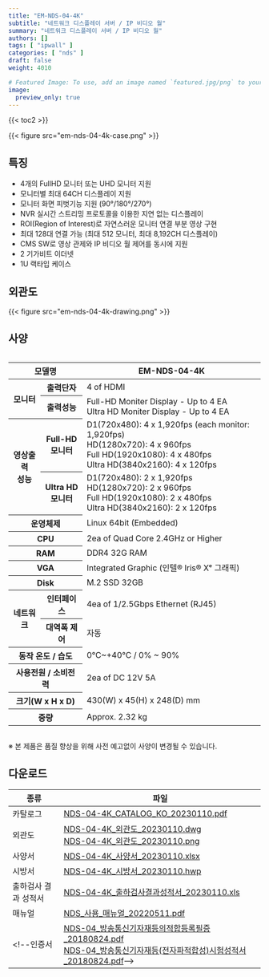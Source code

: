 ```yaml
---
title: "EM-NDS-04-4K"
subtitle: "네트워크 디스플레이 서버 / IP 비디오 월"
summary: "네트워크 디스플레이 서버 / IP 비디오 월"
authors: []
tags: [ "ipwall" ]
categories: [ "nds" ]
draft: false
weight: 4010

# Featured Image: To use, add an image named `featured.jpg/png` to your page's folder.
image:
  preview_only: true
---
```


{{< toc2 >}}

<div class="container">
<div class="row justify-content-center">
<div class="col-sm-6">

{{< figure src="em-nds-04-4k-case.png" >}}

</div>
</div>
</div>

## 특징

- 4개의 FullHD 모니터 또는 UHD 모니터 지원 
- 모니터별 최대 64CH 디스플레이 지원
- 모니터 화면 피벗기능 지원 (90°/180°/270°)
- NVR 실시간 스트리밍 프로토콜을 이용한 지연 없는 디스플레이 
- ROI(Region of Interest)로 자연스러운 모니터 연결 부분 영상 구현
- 최대 128대 연결 가능 (최대 512 모니터, 최대 8,192CH 디스플레이) 
- CMS SW로 영상 관제와 IP 비디오 월 제어를 동시에 지원
- 2 기가비트 이더넷
- 1U 랙타입 케이스

## 외관도

{{< figure src="em-nds-04-4k-drawing.png" >}}

## 사양

<div style="overflow-x: auto">
<table class="spec">
<thead>
<tr>
<th colspan="2">모델명</th>
<th>EM-NDS-04-4K</th>
</tr>
</thead>
<tbody>
<tr>
<th rowspan="2">모니터</th>
<th>출력단자</th>
<td>4 of HDMI</td>
</tr>
<tr>
<th>출력성능</th>
<td>Full-HD Moniter Display - Up to 4 EA<br>Ultra HD Moniter Display - Up to 4 EA</td>
</tr>
<tr>
<th rowspan="2">영상출력<br>성능</th>
<th>Full-HD<br>모니터</th>
<td>D1(720x480): 4 x 1,920fps (each monitor: 1,920fps)<br>
    HD(1280x720): 4 x 960fps<br>
    Full HD(1920x1080): 4 x 480fps<br>
    Ultra HD(3840x2160): 4 x 120fps</td>
</tr>
<tr>
<th>Ultra HD<br>모니터</th>
<td>D1(720x480): 2 x 1,920fps<br>
    HD(1280x720): 2 x 960fps<br>
    Full HD(1920x1080): 2 x 480fps<br>
    Ultra HD(3840x2160): 2 x 120fps</td>
</tr>
<tr>
<th colspan="2">운영체제</th>
<td>Linux 64bit (Embedded)</td>
</tr>
<tr>
<th colspan="2">CPU</th>
<td>2ea of Quad Core 2.4GHz or Higher</td>
</tr>
<tr>
<th colspan="2">RAM</th>
<td>DDR4 32G RAM</td>
</tr>
<tr>
<th colspan="2">VGA</th>
<td>Integrated Graphic (인텔® Iris® Xᵉ 그래픽)</td>
</tr>
<tr>
<th colspan="2">Disk</th>
<td>M.2 SSD 32GB</td>
</tr>
<tr>
<th rowspan="2">네트워크</th>
<th>인터페이스</th>
<td>4ea of 1/2.5Gbps Ethernet (RJ45)</td>
</tr>
<tr>
<th>대역폭 제어</th>
<td>자동</td>
</tr>
<tr>
<th colspan="2">동작 온도 / 습도</th>
<td>0℃~+40℃ / 0% ~ 90%</td>
</tr>
<tr>
<th colspan="2">사용전원 / 소비전력</th>
<td>2ea of DC 12V 5A</td>
</tr>
<tr>
<th colspan="2">크기(W x H x D)</th>
<td>430(W) x 45(H) x 248(D) mm</td>
</tr>
<tr>
<th colspan="2">중량</th>
<td>Approx. 2.32 kg</td>
</tr>
</tbody>
</table>
</div>

※ 본 제품은 품질 향상을 위해 사전 예고없이 사양이 변경될 수 있습니다.

## 다운로드

종류 | 파일
---- | ----
카탈로그 | [NDS-04-4K_CATALOG_KO_20230110.pdf](https://www.emstone.com/data/sales/ko/NDS-04-4K_CATALOG_KO_20230110.pdf)
외관도 | [NDS-04-4K_외관도_20230110.dwg](https://www.emstone.com/data/sales/ko/NDS-04-4K_외관도_20230110.dwg)<br>[NDS-04-4K_외관도_20230110.png](https://www.emstone.com/data/sales/ko/NDS-04-4K_외관도_20230110.png)
사양서 | [NDS-04-4K_사양서_20230110.xlsx](https://www.emstone.com/data/sales/ko/NDS-04-4K_사양서_20230110.xlsx)
시방서 | [NDS-04-4K_시방서_20230110.hwp](https://www.emstone.com/data/sales/ko/NDS-04-4K_시방서_20230110.hwp)
출하검사 결과 성적서 | [NDS-04-4K_출하검사결과성적서_20230110.xls](https://www.emstone.com/data/sales/ko/NDS-04-4K_출하검사결과성적서_20230110.xls)
매뉴얼 | [NDS_사용_매뉴얼_20220511.pdf](https://www.emstone.com/data/sales/ko/NDS_사용_매뉴얼_20220511.pdf)
<!--인증서 | [NDS-04_방송통신기자재등의적합등록필증_20180824.pdf](https://www.emstone.com/data/sales/ko/NDS-04_방송통신기자재등의적합등록필증_20180824.pdf)<br>[NDS-04_방송통신기자재등(전자파적합성)시험성적서_20180824.pdf](https://www.emstone.com/data/sales/ko/NDS-04_방송통신기자재등(전자파적합성)시험성적서_20180824.pdf)-->
